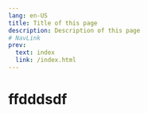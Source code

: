 ```yaml
---
lang: en-US
title: Title of this page
description: Description of this page
# NavLink
prev:
  text: index
  link: /index.html
---
```


# ffdddsdf